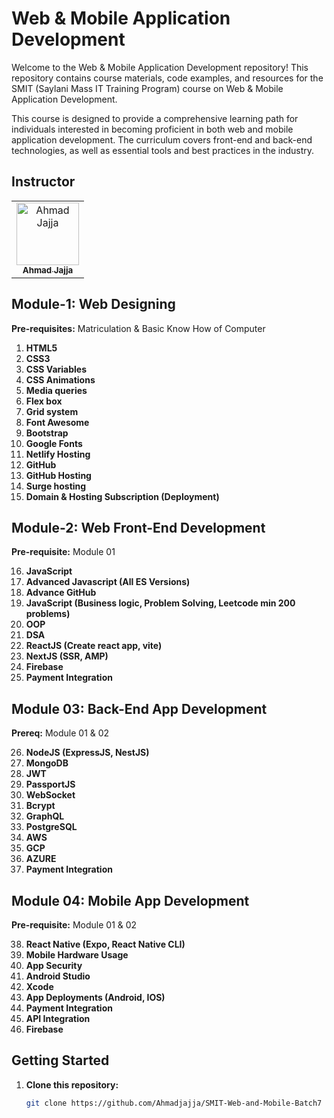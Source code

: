# Web & Mobile Application Development
Welcome to the Web & Mobile Application Development repository! This repository contains course materials, code examples, and resources for the SMIT (Saylani Mass IT Training Program) course on Web & Mobile Application Development. 

This course is designed to provide a comprehensive learning path for individuals interested in becoming proficient in both web and mobile application development. The curriculum covers front-end and back-end technologies, as well as essential tools and best practices in the industry.

## Instructor

<table>
    <tbody>
        <tr>
            <td align="center">
                <a href="https://github.com/Ahmadjajja">
                    <img src="https://avatars.githubusercontent.com/u/86593662?v=4" width="100px;" alt="Ahmad Jajja"/>
                    <br />
                    <sub><b>Ahmad Jajja</b></sub>
                </a> 
            </td>
        </tr> 
</tbody>
<table>

## Module-1: Web Designing
**Pre-requisites:** Matriculation & Basic Know How of Computer

1. **HTML5**
2. **CSS3**
3. **CSS Variables**
4. **CSS Animations**
5. **Media queries**
6. **Flex box**
7. **Grid system**
8. **Font Awesome**
9. **Bootstrap**
10. **Google Fonts**
11. **Netlify Hosting**
12. **GitHub**
13. **GitHub Hosting**
14. **Surge hosting**
15. **Domain & Hosting Subscription (Deployment)**

## Module-2: Web Front-End Development
**Pre-requisite:** Module 01

16. **JavaScript**
17. **Advanced Javascript (All ES Versions)**
18. **Advance GitHub**
19. **JavaScript (Business logic, Problem Solving, Leetcode min 200 problems)**
20. **OOP**
21. **DSA**
22. **ReactJS (Create react app, vite)**
23. **NextJS (SSR, AMP)**
24. **Firebase**
25. **Payment Integration**

## Module 03: Back-End App Development 
**Prereq:** Module 01 & 02

26. **NodeJS (ExpressJS, NestJS)**
27. **MongoDB**
28. **JWT**
29. **PassportJS**
30. **WebSocket**
31. **Bcrypt**
32. **GraphQL**
33. **PostgreSQL**
34. **AWS**
35. **GCP**
36. **AZURE**
37. **Payment Integration**

## Module 04: Mobile App Development 
**Pre-requisite:** Module 01 & 02

38. **React Native (Expo, React Native CLI)**
39. **Mobile Hardware Usage**
40. **App Security**
41. **Android Studio**
42. **Xcode**
43. **App Deployments (Android, IOS)**
44. **Payment Integration**
45. **API Integration**
46. **Firebase**

## Getting Started

1. **Clone this repository:**

   ```bash
   git clone https://github.com/Ahmadjajja/SMIT-Web-and-Mobile-Batch7
